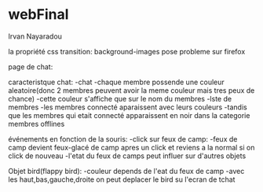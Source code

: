# webFinal

Irvan Nayaradou

la propriété css transition: background-images pose probleme sur firefox

page de chat:

caracteristque chat:
-chat
    -chaque membre possende une couleur aleatoire(donc 2 membres peuvent avoir la meme couleur mais tres peux de chance)
    -cette couleur s'affiche que sur le nom du membres
-lste de membres
    -les membres connecté aparaissent avec leurs couleurs
    -tandis que les membres qui etait connecté apparaissent en noir dans la categorie membres offlines

événements en fonction de la souris:
-click sur feux de camp:
    -feux de camp devient feux-glacé de camp apres un click et reviens a la normal si on click de nouveau
    -l'etat du feux de camps peut influer sur d'autres objets  

Objet bird(flappy bird):
    -couleur depends de l'eat du feux de camp
    -avec les haut,bas,gauche,droite on peut deplacer le bird su l'ecran de tchat
